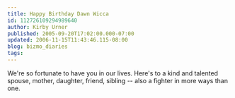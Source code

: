 ```yaml
---
title: Happy Birthday Dawn Wicca
id: 112726109294989640
author: Kirby Urner
published: 2005-09-20T17:02:00.000-07:00
updated: 2006-11-15T11:43:46.115-08:00
blog: bizmo_diaries
tags: 
---
```


We're so fortunate to have you in our lives.  Here's to a kind and talented spouse, mother, daughter, friend, sibling -- also a fighter in more ways than one.